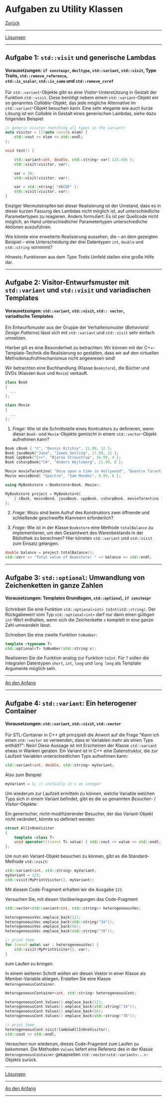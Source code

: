 # Aufgaben zu Utility Klassen

[Zurück](Exercises.md)

---

[Lösungen](Exercises_04_UtilityClasses.cpp)

---

## Aufgabe 1: `std::visit` und generische Lambdas

#### Vorausetzungen: `if constexpr`, `decltype`, `std::variant`, `std::visit`, Type Traits, `std::remove_reference`,<br/>`std::is_scalar`, `std::is_same` und `std::remove_cvref`

Für `std::variant`-Objekte gibt es eine *Visitor*-Unterstützung in Gestalt der Funktion `std::visit`.
Diese benötigt nebem einem `std::variant`-Objekt ein so genanntes *Callable*-Objekt,
das jede mögliche Alternative im `std::variant`-Objekt besuchen kann.
Eine sehr elegante wie auch kurze Lösung ist ein *Callable* in Gestalt eines generischen Lambdas,
siehe dazu folgendes Beispiel:

```cpp
// generic visitor (matching all types in the variant)
auto visitor = [](auto const& elem) {
    std::cout << elem << std::endl;
};

void test() {

    std::variant<int, double, std::string> var{ 123.456 };
    std::visit(visitor, var);

    var = 10;
    std::visit(visitor, var);

    var = std::string{ "ABCDE" };
    std::visit(visitor, var);
}
```

Einziger Wermutstropfen bei dieser Realisierung ist der Umstand,
dass es in dieser kurzen Fassung des Lambdas nicht möglich ist,
auf unterschiedliche Parametertypen zu reagieren.
Anders formuliert: Es ist per Quellcode nicht möglich, an Hand unterschiedlicher Parametertypen
unterschiedliche Aktionen auszuführen.

Wie könnte eine erweiterte Realisierung aussehen,
die &ndash; an dem gezeigten Beispiel &ndash; eine Unterscheidung der drei Datentypen `int`, `double` und `std::string` vornimmt?

*Hinweis*: Funktionen aus dem *Type Traits* Umfeld stellen eine große Hilfe dar.

---

## Aufgabe 2: Visitor-Entwurfsmuster mit `std::variant` und `std::visit` und variadischen Templates

#### Vorausetzungen: `std::variant`, `std::visit`, `std:: vector`,<br/>variadische Templates

Ein Entwurfsmuster aus der Gruppe der Verhaltensmuster (*Behavioral Design Patterns*)
lässt sich mit `std::variant` und `std::visit` sehr einfach umsetzen.

Hierbei gilt es eine Besonderheit zu betrachten:
Wir können mit der C++-Template-Technik die Realisierung so gestalten,
dass wir auf den virtuellen Methodenaufrufmechanismus nicht angewiesen sind!

Wir betrachten eine Buchhandlung (Klasse `Bookstore`), die Bücher und DVDs (Klassen `Book` und `Movie`) verkauft. 

```cpp
class Book
{
  ...
};

class Movie
{
  ...
};
```

1. *Frage*:
Wie ist die Schnittstelle eines Kontruktors zu definieren,
wenn dieser `Book`- und `Movie`-Objekte gemischt in einem `std::vector`-Objekt aufnehmen kann?

```cpp
Book cBook { "C", "Dennis Ritchie", 11.99, 12 };
Book javaBook{"Java", "James Gosling", 17.99, 21 };
Book cppBook{"C++", "Bjarne Stroustrup", 16.99, 4 };
Book csharpBook{"C#", "Anders Hejlsberg", 21.99, 8 };

Movie movieTarantino{ "Once upon a time in Hollywood", "Quentin Tarantino", 6.99, 3 };
Movie movieBond{ "Spectre", "Sam Mendes", 8.99, 6 };

using MyBookstore = Bookstore<Book, Movie>;

MyBookstore project = MyBookstore{
    { cBook, movieBond, javaBook, cppBook, csharpBook, movieTarantino }
};
```

2. *Frage*:
Wozu sind beim Aufruf des Konstruktors zwei öffnende und schließende geschweifte Klammern erforderlich?

3. *Frage*:
Wie ist in der Klasse `Bookstore` eine Methode `totalBalance` zu implementieren, um den Gesamtwert des Warenbestands in
der Bibliothek zu berechnen? Hier könnten  `std::variant` und `std::visit` zum Einsatz gelangen.

```cpp
double balance = project.totalBalance();
std::cerr << "Total value of Bookstore: " << balance << std::endl;
```

---


## Aufgabe 3: `std::optional`: Umwandlung von Zeichenketten in ganze Zahlen

#### Vorausetzungen: Templates Grundlagen, `std::optional`, `if constexpr`

Schreiben Sie eine Funktion `std::optional<int> toInt(std::string)`.
Der Rückgabewert vom Typ `std::optional<int>` darf nur dann einen gültigen `int`-Wert enthalten,
wenn sich die Zeichenkette `s` komplett in eine ganze Zahl umwandeln lässt.

Schreiben Sie eine zweite Funktion `toNumber`:

```cpp
template <typename T>
std::optional<T> toNumber(std::string s);
```

Realisieren Sie die Funktion analog zur Funktion `toInt`. Für `T` sollen die integralen Datentypen
`short`, `int`, `long` und `long long` als Template Argumente möglich sein.

---

[An den Anfang](#Aufgaben-zu-Utility-Klassen)

---

## Aufgabe 4: `std::variant`: Ein heterogener Container

#### Vorausetzungen: `std::variant`, `std::visit`, `std::vector`

Für STL-Container in C++ gilt prinzipiell die Anwort auf die Frage "Kann ich einen `std::vector` so verwenden,
dass er Variablen mehr als einen Typs enthält?": Nein!
Diese Aussage ist mit Erscheinen der Klasse `std::variant` etwas in Wanken geraten.
Ein Variant ist in C++ eine Datenstruktur, die zur Laufzeit Variablen unterschiedlichen Typs aufnehmen kann:

```cpp
std::variant<int, double, std::string> myVariant;
```

Also zum Beispiel

```cpp
myVariant = 1; // initially it's an integer
```

Um wiederum zur Laufzeit ermitteln zu können, welche Variable welchen Typs sich in einem Variant befindet,
gibt es die so genannten *Besucher*- / *Visitor*-Objekte:

Ein generischer, nicht-modifizierender Besucher, der das Variant-Objekt nicht verändert, könnte so definiert werden:

```cpp
struct AllInOneVisitor
{
    template <class T>
    void operator()(const T& value) { std::cout << value << std::endl; }
};
```

Um nun ein Variant-Objekt besuchen zu können, gibt es die Standard-Methode `std::visit`:

```cpp
std::variant<int, std::string> myVariant;
myVariant = 123;
std::visit(MyPrintVisitor{}, myVariant);
```

Mit diesem Code-Fragment erhalten wir die Ausgabe `123`.

Versuchen Sie, mit diesen Vorüberlegungen das Code-Fragment

```cpp
std::vector<std::variant<int, std::string>> heterogeneousVec;

heterogeneousVec.emplace_back(12);
heterogeneousVec.emplace_back(std::string("34"));
heterogeneousVec.emplace_back(56);
heterogeneousVec.emplace_back(std::string("78"));

// print them
for (const auto& var : heterogeneousVec) {
    std::visit(MyPrintVisitor{}, var);
}
```

zum Laufen zu bringen.

In einem weiteren Schritt wollen wir diesen Vektor in einer Klasse als Member-Variable ablegen.
Erstellen Sie eine Klasse `HeterogeneousContainer`.

```cpp
HeterogeneousContainer<int, std::string> heterogeneousCont;

heterogeneousCont.Values().emplace_back(12);
heterogeneousCont.Values().emplace_back(std::string("34"));
heterogeneousCont.Values().emplace_back(56);
heterogeneousCont.Values().emplace_back(std::string("78"));

// print them
heterogeneousCont.visit(lambdaAllInOneVisitor);
std::cout << std::endl;
```

Versuchen nun wiederum, dieses Code-Fragment zum Laufen zu bekommen.
Die Methoden `Values` liefert eine Referenz des in der Klasse `HeterogeneousContainer`
gekapselten `std::vector<std::variant<...>`-Objekts zurück.

---

[Lösungen](Exercises_04_UtilityClasses.cpp)

---

[An den Anfang](#Aufgaben-zu-Utility-Klassen)

---
